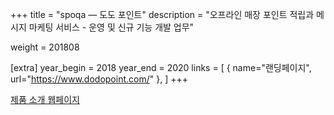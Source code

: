 +++
title = "spoqa — 도도 포인트"
description = "오프라인 매장 포인트 적립과 메시지 마케팅 서비스 - 운영 및 신규 기능 개발 업무"

weight = 201808

[extra]
year_begin = 2018
year_end = 2020
links = [
    { name="랜딩페이지", url="https://www.dodopoint.com/" },
]
+++

[제품 소개 웹페이지](https://www.dodopoint.com/)
